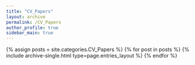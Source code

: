 ```yaml
---
title: "CV_Papers"
layout: archive
permalink: /CV_Papers
author_profile: true
sidebar_main: true
---
```



{% assign posts = site.categories.CV_Papers %}
{% for post in posts %} {% include archive-single.html type=page.entries_layout %} {% endfor %}